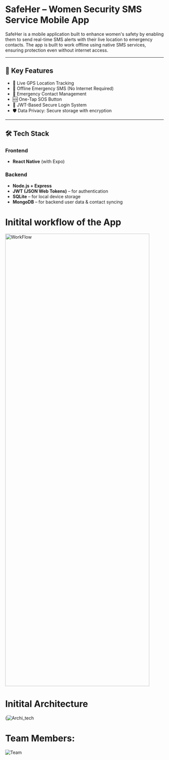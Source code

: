 # SafeHer – Women Security SMS Service Mobile App

SafeHer is a mobile application built to enhance women's safety by enabling them to send real-time SMS alerts with their live location to emergency contacts. The app is built to work offline using native SMS services, ensuring protection even without internet access.

---

## 🚨 Key Features

- 📍 Live GPS Location Tracking
- 📶 Offline Emergency SMS (No Internet Required)
- 📱 Emergency Contact Management
- 🆘 One-Tap SOS Button
- 🔐 JWT-Based Secure Login System
- 🛡️ Data Privacy: Secure storage with encryption

---

## 🛠️ Tech Stack

### Frontend
- **React Native** (with Expo)

### Backend
- **Node.js + Express**
- **JWT (JSON Web Tokens)** – for authentication
- **SQLite** – for local device storage
- **MongoDB** – for backend user data & contact syncing

# **Initital workflow of the App**
<img width="458" height="1432" alt="WorkFlow" src="![Workflow](https://github.com/user-attachments/assets/644bf4c5-e0c9-4624-8ce0-ebdddb1c4dee)
" />


# **Initital Architecture**
(![Archi_tech](https://github.com/user-attachments/assets/5ed089d3-9a93-450c-a61d-6307d0c7c5b3)

 


# **Team Members:**

![Team](https://github.com/user-attachments/assets/39d3d15f-3133-4107-b855-f9d3385c06e2)

